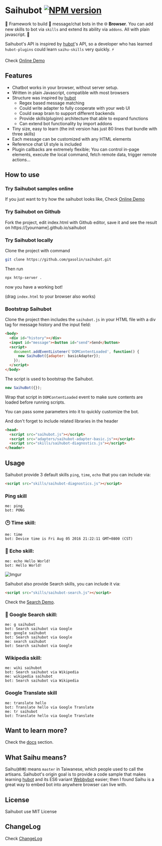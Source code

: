 # Saihubot [![NPM version][npm-image]][npm-url] 
:robot: Framework to build :speech_balloon: message/chat bots in the :globe_with_meridians: **Browser**.
You can add new skills to bot via `skills` and extend its ability via `addons`. All with plain javascript. :clap:

Saihubot's API is inspired by [hubot](https://github.com/github/hubot/)'s API, so a developer who has learned `hubot-plugins` could learn `saihu-skills` very quickly. :zap:

Check [Online Demo](https://gasolin.github.io/saihubot/)

## Features

* Chatbot works in your browser, without server setup.
* Written in plain Javascript, compatible with most browsers
* Structure was inspired by [hubot](https://github.com/github/hubot/)
  * Regex based message matching
  * Could write adapter to fully cooperate with your web UI
  * Could swap brain to support different backends
  * Provide skills(pluginn) architecture that able to expand functions
  * Can extend bot functionality by import addons
* Tiny size, easy to learn (the init version has just 80 lines that bundle with three skills)
* Each message can be customized with any HTML elements
* Reference chat UI style is included
* Plugin callbacks are extremely flexible; You can control in-page elements, execute the local command, fetch remote data, trigger remote actions...

## How to use

### Try Saihubot samples online

If you just want to try how the saihubot looks like, Check [Online Demo](https://gasolin.github.io/saihubot/)

### Try Saihubot on Github

Fork the project, edit index.html with Github editor, save it and see the result on https://[yourname].github.io/saihubot

### Try Saihubot locally

Clone the project with command

```sh
git clone https://github.com/gasolin/saihubot.git
```

Then run

```sh
npx http-server .
```

now you have a working bot!

(drag `index.html` to your browser also works)


### Bootstrap Saihubot

Clone the project then includes the `saihubot.js` in your HTML file with a div tag for message history and the input field:

```html
<body>
  <div id="history"></div>
  <input id="message"><button id="send">Send</button>
  <script>
    document.addEventListener('DOMContentLoaded', function() {
      new SaihuBot({adapter: basicAdapter});
    });
  </script>
</body>
```

The script is used to bootstrap the Saihubot.

```js
new SaihuBot({});
```

Wrap that script in `DOMContentLoaded` event to make sure contents are loaded before running scripts.

You can pass some parameters into it to quickly customize the bot.

And don't forget to include related libraries in the header

```html
<head>
  <script src="saihubot.js"></script>
  <script src="adapters/saihubot-adapter-basic.js"></script>
  <script src="skills/saihubot-diagnostics.js"></script>
</header>
```

## Usage

Saihubot provide 3 default skills `ping`, `time`, `echo` that you can include via:

```html
<script src="skills/saihubot-diagnostics.js"></script>
```

### Ping skill

```
me: ping
bot: PONG
```

### :clock2: Time skill:

```
me: time
bot: Device time is Fri Aug 05 2016 21:22:11 GMT+0800 (CST)
```

### :loudspeaker: Echo skill:

```
me: echo Hello World!
bot: Hello World!
```

![Imgur](http://i.imgur.com/Ljjf0Fwl.png)


Saihubot also provide Search skills, you can include it via:

```html
<script src="skills/saihubot-search.js"></script>
```

Check the [Search Demo](https://gasolin.github.io/saihubot/samples/search).

### :mag_right: Google Search skill:

```
me: g saihubot
bot: Search saihubot via Google
me: google saihubot
bot: Search saihubot via Google
me: search saihubot
bot: Search saihubot via Google
```

### Wikipedia skill:

```
me: wiki saihubot
bot: Search saihubot via Wikipedia
me: wikipedia saihubot
bot: Search saihubot via Wikipedia
```

### Google Translate skill

```
me: translate hello
bot: Translate hello via Google Translate
me: tr saihubot
bot: Translate hello via Google Translate
```

## Want to learn more?

Check the [docs](https://github.com/gasolin/saihubot/tree/gh-pages/docs) section.

## What Saihu means?

Saihu(`師傅`) means `master` in Taiwanese, which people used to call the artisans.
Saihubot's origin goal is to provide a code sample that makes learning [hubot](https://github.com/github/hubot/) and its ES6 variant [Webbybot](https://github.com/gasolin/webbybot/) easier; then I found Saihu is a great way to embed bot into anywhere browser can live with.

## License

Saihubot use MIT License

## ChangeLog

Check [ChangeLog](CHANGELOG.md)

[npm-image]: https://badge.fury.io/js/saihubot.svg
[npm-url]: https://npmjs.org/package/saihubot
